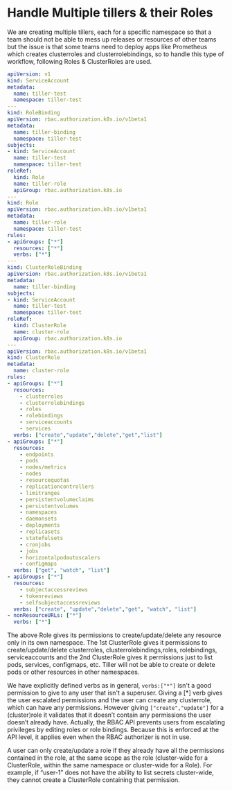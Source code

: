 # Handle Multiple tillers & their Roles

We are creating multiple tillers, each for a specific namespace so that a team should not be able to mess up releases or resources of other teams but the issue is that some teams need to deploy apps like Prometheus which creates clusterroles and clusterrolebindings, so to handle this type of workflow, following Roles & ClusterRoles are used.

```yaml
apiVersion: v1
kind: ServiceAccount
metadata:
  name: tiller-test
  namespace: tiller-test
---
kind: RoleBinding
apiVersion: rbac.authorization.k8s.io/v1beta1
metadata:
  name: tiller-binding
  namespace: tiller-test
subjects:
- kind: ServiceAccount
  name: tiller-test
  namespace: tiller-test
roleRef:
  kind: Role
  name: tiller-role
  apiGroup: rbac.authorization.k8s.io
---
kind: Role
apiVersion: rbac.authorization.k8s.io/v1beta1
metadata:
  name: tiller-role
  namespace: tiller-test
rules:
- apiGroups: ["*"]
  resources: ["*"]
  verbs: ["*"]
---
kind: ClusterRoleBinding
apiVersion: rbac.authorization.k8s.io/v1beta1
metadata:
  name: tiller-binding
subjects:
- kind: ServiceAccount
  name: tiller-test
  namespace: tiller-test
roleRef:
  kind: ClusterRole
  name: cluster-role
  apiGroup: rbac.authorization.k8s.io
---
apiVersion: rbac.authorization.k8s.io/v1beta1
kind: ClusterRole
metadata:
  name: cluster-role
rules:
- apiGroups: ["*"]
  resources:
    - clusterroles
    - clusterrolebindings
    - roles
    - rolebindings
    - serviceaccounts
    - services
  verbs: ["create","update","delete","get","list"]
- apiGroups: ["*"]
  resources:
    - endpoints
    - pods
    - nodes/metrics
    - nodes  
    - resourcequotas
    - replicationcontrollers
    - limitranges
    - persistentvolumeclaims
    - persistentvolumes
    - namespaces
    - daemonsets
    - deployments
    - replicasets
    - statefulsets
    - cronjobs
    - jobs
    - horizontalpodautoscalers
    - configmaps
  verbs: ["get", "watch", "list"]
- apiGroups: ["*"]
  resources:
    - subjectaccessreviews
    - tokenreviews
    - selfsubjectaccessreviews
  verbs: ["create", "update","delete","get", "watch", "list"]
- nonResourceURLs: ["*"]
  verbs: ["*"]
```

The above Role gives its permissions to create/update/delete any resource only in its own namespace. The 1st ClusterRole gives it permissions to create/update/delete clusterroles, clusterrolebindings,roles, rolebindings, serviceaccounts and the 2nd ClusterRole gives it permissions just to list pods, services, configmaps, etc. Tiller will not be able to create or delete pods or other resources in other namespaces.

We have explicitly defined verbs as in general, `verbs:["*"]` isn't a good permission to give to any user that isn't a superuser. Giving a [*] verb gives the user escalated permissions and the user can create any clusterrole, which can have any permissions. However giving `["create","update"]` for a (cluster)role it validates that it doesn’t contain any permissions the user doesn’t already have. Actually, the RBAC API prevents users from escalating privileges by editing roles or role bindings. Because this is enforced at the API level, it applies even when the RBAC authorizer is not in use.

A user can only create/update a role if they already have all the permissions contained in the role, at the same scope as the role (cluster-wide for a ClusterRole, within the same namespace or cluster-wide for a Role). For example, if “user-1” does not have the ability to list secrets cluster-wide, they cannot create a ClusterRole containing that permission.